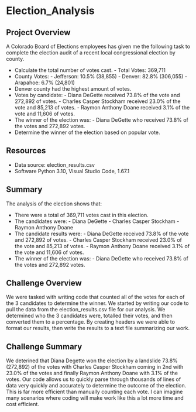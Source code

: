 # Election_Analysis
## Project Overview
A Colorado Board of Elections employees has given me the following task to complete the election audit of a recent local congressional election by county.

* Calculate the total number of votes cast. - Total Votes: 369,711
* County Votes:
      - Jefferson: 10.5% (38,855)
      - Denver: 82.8% (306,055)
      - Arapahoe: 6.7% (24,801)
* Denver county had the highest amount of votes.
* Votes by candidate:
      - Diana DeGette received 73.8% of the vote and 272,892 of votes.
      - Charles Casper Stockham received 23.0% of the vote and 85,213 of votes.
      - Raymon Anthony Doane received 3.1% of the vote and 11,606 of votes.
* The winner of the election was:
      - Diana DeGette who received 73.8% of the votes and 272,892 votes.
* Determine the winner of the election based on popular vote.

## Resources
- Data source: election_results.csv
- Software Python 3.10, Visual Studio Code, 1.67.1

## Summary
The analysis of the election shows that:
- There were a total of 369,711 votes cast in this election.
- The candidates were: 
      - Diana DeGette
      - Charles Casper Stockham
      - Raymon Anthony Doane
- The candidate results were:
      - Diana DeGette received 73.8% of the vote and 272,892 of votes.
      - Charles Casper Stockham received 23.0% of the vote and 85,213 of votes.
      - Raymon Anthony Doane received 3.1% of the vote and 11,606 of votes.
- The winner of the election was:
      - Diana DeGette who received 73.8% of the votes and 272,892 votes.

## Challenge Overview
We were tasked with writing code that counted all of the votes for each of the 3 candidates to determine the winner. We started by writing our code to pull the data from the election_results.csv file for our analysis. We determined who the 3 candidates were, totalled their votes, and then converted them to a percentage. By creating headers we were able to format our results, then write the results to a text file summarizing our work. 

## Challenge Summary
We deterined that Diana Degette won the election by a landslide 73.8% (272,892) of the votes with Charles Casper Stockham coming in 2nd with 23.0% of the votes and finally Raymon Anthony Doane with 3.1% of the votes. Our code allows us to quickly parse through thousands of lines of data very quickly and accurately to determine the outcome of the election. This is far more efficient than manually counting each vote. I can imagine many scenarios where coding will make work like this a lot more time and cost efficient. 
